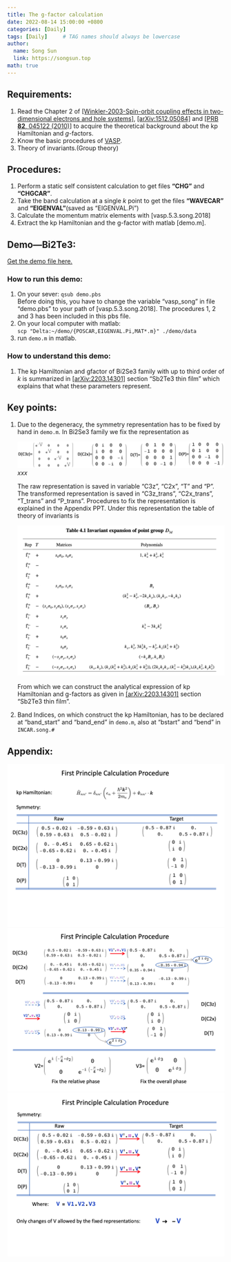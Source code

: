 ```yaml
---
title: The g-factor calculation
date: 2022-08-14 15:00:00 +0800
categories: [Daily]
tags: [Daily]     # TAG names should always be lowercase
author:
  name: Song Sun
  link: https://songsun.top
math: true
---
```


## Requirements:

1. Read the Chapter 2 of [[Winkler-2003-Spin-orbit coupling effects in two-dimensional electrons and hole systems]](http://library.lol/main/D0BB9499949411E6B55D961FB11D71C1), [[arXiv:1512.05084]](https://arxiv.org/abs/1512.05084) and [[PRB **82**, 045122 (2010)]](http://dx.doi.org/10.1103/PhysRevB.82.045122) to acquire the theoretical background about the kp Hamiltonian and *g*-factors. 
2. Know the basic procedures of [VASP](https://www.vasp.at).
3. Theory of invariants.(Group theory)

## Procedures:

1. Perform a static self consistent calculation to get files **“CHG”** and **“CHGCAR”**.
2. Take the band calculation at a single $k$ point to get the files **“WAVECAR”** and **“EIGENVAL”**(saved as “EIGENVAL.Pi”)
3. Calculate the momentum matrix elements with [vasp.5.3.song.2018]
4. Extract the kp Hamiltonian and the g-factor with matlab [demo.m].

## Demo—Bi2Te3:

[Get the demo file here.](https://www.icloud.com.cn/iclouddrive/00eXyyARab6ZFOv_y-dHPCTpg#demo)

### How to run this demo:

1. On your sever: `qsub demo.pbs`  
Before doing this, you have to change the variable “vasp_song” in file “demo.pbs” to your path of [vasp.5.3.song.2018]. The procedures 1, 2 and 3 has been included in this pbs file.
2. On your local computer with matlab:  
`scp "Delta:~/demo/{POSCAR,EIGENVAL.Pi,MAT*.m}" ./demo/data`
3. run `demo.m` in matlab.

### How to understand this demo:

1. The kp Hamiltonian and gfactor of Bi2Se3 family with up to third order of $k$ is summarized in [[arXiv:2203.14301]](https://arxiv.org/abs/2203.14301) section “Sb2Te3 thin film” which explains that what these parameters represent.

## Key points:

1. Due to the degeneracy, the symmetry representation has to be fixed by hand in `demo.m`. In Bi2Se3 family we fix the representation as 
    
    ![1](/_posts/gfactor-pictures/fig1.png)
    _xxx_
    
    The raw representation is saved in variable “C3z”, “C2x”, “T” and “P”. The transformed representation is saved in “C3z_trans”, “C2x_trans”, “T_trans” and “P_trans”. Procedures to fix the representation is explained in the Appendix PPT. Under this representation the table of theory of invariants is 
    
    ![2](./gfactor-pictures/2.png)
    
    From which we can construct the analytical expression of kp Hamiltonian and g-factors as given in [[arXiv:2203.14301]](https://arxiv.org/abs/2203.14301) section “Sb2Te3 thin film”.
    
2. Band Indices, on which construct the kp Hamiltonian, has to be declared at “band_start” and “band_end” in `demo.m`, also at “bstart” and “bend” in `INCAR.song.#` 

## Appendix:
![Untitled](./gfactor-pictures/3.png)
![Untitled](./gfactor-pictures/4.png)
![Untitled](./gfactor-pictures/5.png)